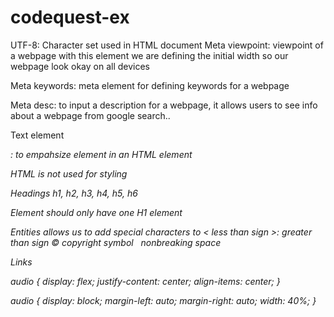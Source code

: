# codequest-ex


UTF-8: Character set used in HTML document
Meta viewpoint: viewpoint of a webpage with this element we are defining the initial width so our webpage look okay on all devices

Meta keywords: meta element for defining keywords for a webpage 

Meta desc: to input a description for a webpage, it allows users to see info about a webpage from google search..

Text element 
<p></p>
<em><em>: to empahsize element in an HTML element 

HTML is not used for styling 

<strong></strong>


Headings
h1, h2, h3, h4, h5, h6

Element should only have one H1 element 


Entities allows us to add special characters to 
&lt;  less than sign
&gt;: greater than sign
&copy; copyright symbol
&nbsp; nonbreaking space


Links 


audio {
  display: flex;
  justify-content: center;
  align-items: center;
}


audio {
  display: block;
  margin-left: auto;
  margin-right: auto;
  width: 40%;
}

